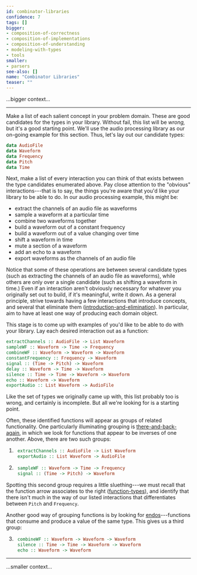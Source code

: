 ```yaml
---
id: combinator-libraries
confidence: 7
tags: []
bigger:
- composition-of-correctness
- composition-of-implementations
- composition-of-understanding
- modeling-with-types
- tools
smaller:
- parsers
see-also: []
name: "Combinator Libraries"
teaser: ""
---
```



...bigger context...

---

Make a list of each salient concept in your problem domain. These are good
candidates for the types in your library. Without fail, this list will be
*wrong,* but it's a good starting point. We'll use the audio processing library
as our on-going example for this section. Thus, let's lay out our candidate types:

```haskell
data AudioFile
data Waveform
data Frequency
data Pitch
data Time
```

Next, make a list of every interaction you can think of that exists between the
type candidates enumerated above. Pay close attention to the "obvious"
interactions---that is to say, the things you're aware that you'd like your
library to be able to do. In our audio processing example, this might be:

* extract the channels of an audio file as waveforms
* sample a waveform at a particular time
* combine two waveforms together
* build a waveform out of a constant frequency
* build a waveform out of a value changing over time
* shift a waveform in time
* mute a section of a waveform
* add an echo to a waveform
* export waveforms as the channels of an audio file

Notice that some of these operations are between several candidate types (such
as extracting the channels of an audio file as waveforms), while others are
only over a single candidate (such as shifting a waveform in time.) Even if an
interaction aren't obviously necessary for whatever you originally set out to
build, if it's meaningful, write it down. As a general principle, strive
towards having a few interactions that introduce concepts, and several that
eliminate them ([introduction-and-elimination]()). In particular, aim to have
at least one way of producing each domain object.

This stage is to come up with examples of you'd like to be able to do with your
library. Lay each desired interaction out as a function:

```haskell
extractChannels :: AudioFile -> List Waveform
sampleWF :: Waveform -> Time -> Frequency
combineWF :: Waveform -> Waveform -> Waveform
constantFrequency :: Frequency -> Waveform
signal :: (Time -> Pitch) -> Waveform
delay :: Waveform -> Time -> Waveform
silence :: Time -> Time -> Waveform -> Waveform
echo :: Waveform -> Waveform
exportAudio :: List Waveform -> AudioFile
```

Like the set of types we originally came up with, this list probably too is
wrong, and certainly is incomplete. But all we're looking for is a starting
point.

Often, these identified functions will appear as groups of related
functionality. One particularly illuminating grouping is
[there-and-back-again](), in which we look for functions that appear to be
inverses of one another. Above, there are two such groups:

1. ```haskell
    extractChannels :: AudioFile -> List Waveform
    exportAudio :: List Waveform -> AudioFile
   ```
2. ```haskell
    sampleWF :: Waveform -> Time -> Frequency
    signal :: (Time -> Pitch) -> Waveform
   ```

Spotting this second group requires a little sluething---we must recall that
the function arrow associates to the right ([function-types]()), and identify
that there isn't much in the way of our listed interactions that differentiates
between `Pitch` and `Frequency`.

Another good way of grouping functions is by looking for [endos]()---functions
that consume and produce a value of the same type. This gives us a third group:

3. ```haskell
    combineWF :: Waveform -> Waveform -> Waveform
    silence :: Time -> Time -> Waveform -> Waveform
    echo :: Waveform -> Waveform
   ```


---

...smaller context...
